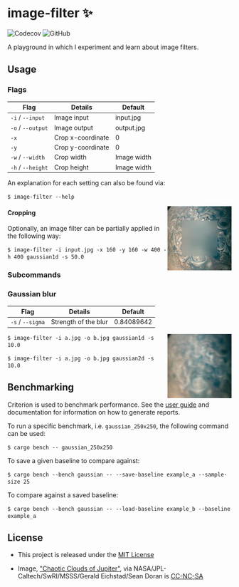 # image-filter ✨
![Codecov](https://img.shields.io/codecov/c/github/imjasonmiller/image-filter?style=social) ![GitHub](https://img.shields.io/github/license/imjasonmiller/image-filter?style=social)

A playground in which I experiment and learn about image filters.

## Usage

### Flags
 Flag             | Details           | Default 
------------------|-------------------|------------
`-i` / `--input`  | Image input       | input.jpg
`-o` / `--output` | Image output      | output.jpg
`-x`              | Crop x-coordinate | 0
`-y`              | Crop y-coordinate | 0
`-w` / `--width`  | Crop width        | Image width
`-h` / `--height` | Crop height       | Image width

An explanation for each setting can also be found via:
```shell
$ image-filter --help
```
<img align="right" width="144" height="144" src="img/crop.jpg">

#### Cropping

Optionally, an image filter can be partially applied in the following way:

```shell
$ image-filter -i input.jpg -x 160 -y 160 -w 400 -h 400 gaussian1d -s 50.0
```

### Subcommands

### Gaussian blur

 Flag            | Details              | Default
-----------------|----------------------|-----------
`-s` / `--sigma` | Strength of the blur | 0.84089642


<img align="right" width="144" height="144" src="img/gaussian.jpg">

```shell
$ image-filter -i a.jpg -o b.jpg gaussian1d -s 10.0
```
```shell
$ image-filter -i a.jpg -o b.jpg gaussian2d -s 10.0
```

## Benchmarking
Criterion is used to benchmark performance. See the [user
guide](https://bheisler.github.io/criterion.rs/book/index.html) and
documentation for information on how to generate reports.

To run a specific benchmark, i.e. `gaussian_250x250`, the following command can be used:

```shell
$ cargo bench -- gaussian_250x250
```

To save a given baseline to compare against: 

```shell
$ cargo bench --bench gaussian -- --save-baseline example_a --sample-size 25
```

To compare against a saved baseline: 

```shell
$ cargo bench --bench gaussian -- --load-baseline example_b --baseline example_a
```

## License

* This project is released under the [MIT License](https://github.com/imjasonmiller/image-filter/blob/master/LICENSE.md)

* Image, ["Chaotic Clouds of Jupiter"](https://www.jpl.nasa.gov/spaceimages/details.php?id=PIA22424), via NASA/JPL-Caltech/SwRI/MSSS/Gerald Eichstad/Sean Doran is [CC-NC-SA](https://creativecommons.org/licenses/nc-sa/1.0/)
